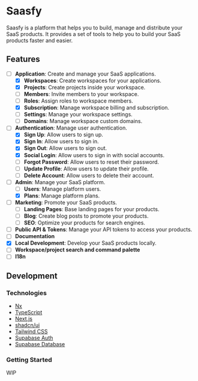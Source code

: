 # Saasfy

Saasfy is a platform that helps you to build, manage and distribute your SaaS products. It provides
a set of tools to help you to build your SaaS products faster and easier.

## Features

- [ ] **Application**: Create and manage your SaaS applications.
  - [x] **Workspaces**: Create workspaces for your applications.
  - [x] **Projects**: Create projects inside your workspace.
  - [ ] **Members**: Invite members to your workspace.
  - [ ] **Roles**: Assign roles to workspace members.
  - [x] **Subscription**: Manage workspace billing and subscription.
  - [ ] **Settings**: Manage your workspace settings.
  - [ ] **Domains**: Manage workspace custom domains.
- [ ] **Authentication**: Manage user authentication.
  - [x] **Sign Up**: Allow users to sign up.
  - [x] **Sign In**: Allow users to sign in.
  - [x] **Sign Out**: Allow users to sign out.
  - [x] **Social Login**: Allow users to sign in with social accounts.
  - [ ] **Forgot Password**: Allow users to reset their password.
  - [ ] **Update Profile**: Allow users to update their profile.
  - [ ] **Delete Account**: Allow users to delete their account.
- [ ] **Admin**: Manage your SaaS platform.
  - [ ] **Users**: Manage platform users.
  - [x] **Plans**: Manage platform plans.
- [ ] **Marketing**: Promote your SaaS products.
  - [ ] **Landing Pages**: Base landing pages for your products.
  - [ ] **Blog**: Create blog posts to promote your products.
  - [ ] **SEO**: Optimize your products for search engines.
- [ ] **Public API & Tokens**: Manage your API tokens to access your products.
- [ ] **Documentation**
- [x] **Local Development**: Develop your SaaS products locally.
- [ ] **Workspace/project search and command palette**
- [ ] **I18n**

## Development

### Technologies

- [Nx](https://nx.dev/)
- [TypeScript](https://www.typescriptlang.org/)
- [Next.js](https://nextjs.org/)
- [shadcn/ui](http://ui.shadcn.com/)
- [Tailwind CSS](https://tailwindcss.com/)
- [Supabase Auth](https://supabase.io/docs/guides/auth)
- [Supabase Database](https://supabase.io/docs/guides/database)

### Getting Started

WIP
